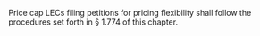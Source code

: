 Price cap LECs filing petitions for pricing flexibility shall follow the procedures set forth in § 1.774 of this chapter.

